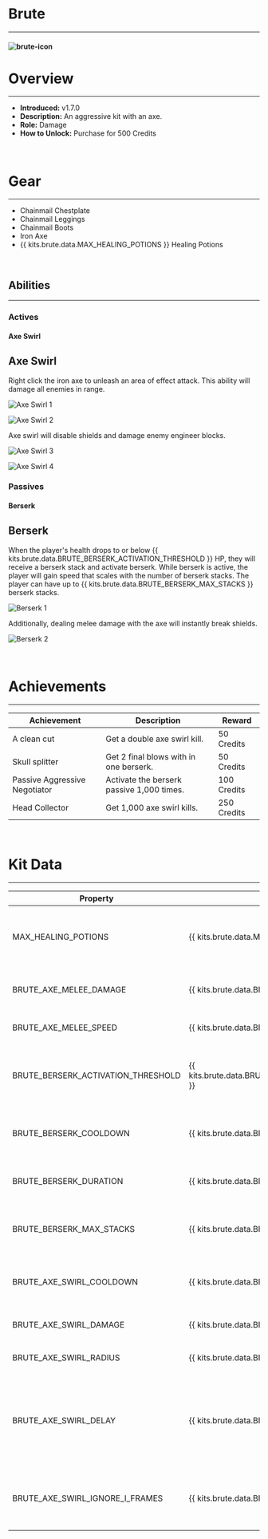 
# Brute

***

#### ![brute-icon](../assets/kits/brute/brute-icon.jpg)

# Overview
***
- **Introduced:** v1.7.0
- **Description:** An aggressive kit with an axe.
- **Role:** Damage
- **How to Unlock:** Purchase for 500 Credits

<br />  

# Gear
***
- Chainmail Chestplate
- Chainmail Leggings
- Chainmail Boots
- Iron Axe
- {{ kits.brute.data.MAX_HEALING_POTIONS }} Healing Potions


<br />  

## Abilities
***
### Actives
<!-- tabs:start -->
#### **Axe Swirl**
## Axe Swirl
Right click the iron axe to unleash an area of effect attack. This ability will damage all enemies in range. 

![Axe Swirl 1](../assets/kits/brute/Brute%20-%20Axe%20Swirl%201.gif)

![Axe Swirl 2](../assets/kits/brute/Brute%20-%20Axe%20Swirl%202.gif)

Axe swirl will disable shields and damage enemy engineer blocks.

![Axe Swirl 3](../assets/kits/brute/Brute%20-%20Axe%20Swirl%20Break%20Shields.gif)

![Axe Swirl 4](../assets/kits/brute/Brute%20-%20Axe%20Swirl%20Break%20Engineer%20Blocks.gif)

<!-- tabs:end -->

### Passives
<!-- tabs:start -->
#### **Berserk**
## Berserk
When the player's health drops to or below {{ kits.brute.data.BRUTE_BERSERK_ACTIVATION_THRESHOLD }} HP, they will receive a berserk stack and activate berserk. While berserk is active, the player will gain speed that scales with the number of berserk stacks. The player can have up to {{ kits.brute.data.BRUTE_BERSERK_MAX_STACKS }} berserk stacks.

![Berserk 1](../assets/kits/brute/Brute%20-%20Berserk%20Speed.gif)

Additionally, dealing melee damage with the axe will instantly break shields.

![Berserk 2](../assets/kits/brute/Brute%20-%20Berserk%20Break%20Shield.gif)

<!-- tabs:end -->
<br />  

# Achievements
***

| Achievement | Description | Reward |
| ----------- | ----------- | ------ |
| A clean cut | Get a double axe swirl kill. | 50 Credits |
| Skull splitter | Get 2 final blows with in one berserk. | 50 Credits |
| Passive Aggressive Negotiator | Activate the berserk passive 1,000 times. | 100 Credits|
| Head Collector | Get 1,000 axe swirl kills. | 250 Credits |

<br />  

# Kit Data
***

| Property | Value | Description |
|----------|-------|-------------|
| MAX_HEALING_POTIONS | {{ kits.brute.data.MAX_HEALING_POTIONS }} | Maximum number of healing potions the player can carry. |
| BRUTE_AXE_MELEE_DAMAGE | {{ kits.brute.data.BRUTE_AXE_MELEE_DAMAGE }} | The base melee damage of the axe. |
| BRUTE_AXE_MELEE_SPEED | {{ kits.brute.data.BRUTE_AXE_MELEE_SPEED }} | The base melee speed of the axe. |
| BRUTE_BERSERK_ACTIVATION_THRESHOLD | {{ kits.brute.data.BRUTE_BERSERK_ACTIVATION_THRESHOLD }} | The threshold at which the Berserk ability will trigger. (1hp = 0.5 hearts) |
| BRUTE_BERSERK_COOLDOWN | {{ kits.brute.data.BRUTE_BERSERK_COOLDOWN }} | The cooldown, in ticks, of the Berserk ability. |
| BRUTE_BERSERK_DURATION | {{ kits.brute.data.BRUTE_BERSERK_DURATION }} | The duration, in ticks, of the Berserk ability. |
| BRUTE_BERSERK_MAX_STACKS | {{ kits.brute.data.BRUTE_BERSERK_MAX_STACKS }} | The maximum number of Berserk ability stacks. |
| BRUTE_AXE_SWIRL_COOLDOWN | {{ kits.brute.data.BRUTE_AXE_SWIRL_COOLDOWN }} | The cooldown, in ticks, of the Axe Swirl ability. |
| BRUTE_AXE_SWIRL_DAMAGE | {{ kits.brute.data.BRUTE_AXE_SWIRL_DAMAGE }} | The damage of the Axe Swirl ability. |
| BRUTE_AXE_SWIRL_RADIUS | {{ kits.brute.data.BRUTE_AXE_SWIRL_RADIUS }} | The radius of the Axe Swirl ability. |
| BRUTE_AXE_SWIRL_DELAY | {{ kits.brute.data.BRUTE_AXE_SWIRL_DELAY }} | The delay, in ticks, between activating the Axe Swirl ability and the ability dealing damage. |
| BRUTE_AXE_SWIRL_IGNORE_I_FRAMES | {{ kits.brute.data.BRUTE_AXE_SWIRL_IGNORE_I_FRAMES }} | Determines if the Axe Swirl ability should ignore invulnerability frames. |
